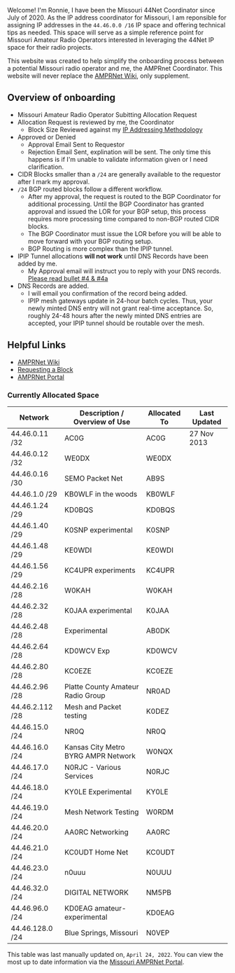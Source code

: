 Welcome!  I'm Ronnie, I have been the Missouri 44Net Coordinator since July of 2020.  As the IP address coordinator for Missouri, I am reponsible for assigning IP addresses in the `44.46.0.0 /16` IP space and offering technical tips as needed.  This space will serve as a simple reference point for Missouri Amateur Radio Operators interested in leveraging the 44Net IP space for their radio projects.

This website was created to help simplify the onboarding process between a potential Missouri radio operator and me, the AMPRnet Coordinator.  This website will never replace the [AMPRNet Wiki](https://wiki.ampr.org/), only supplement.

## Overview of onboarding
* Missouri Amateur Radio Operator Subitting Allocation Request
* Allocation Request is reviewed by me, the Coordinator
  * Block Size Reviewed against my [IP Addressing Methodology](guideline.MD)
* Approved or Denied
  * Approval Email Sent to Requestor
  * Rejection Email Sent, explination will be sent. The only time this happens is if I'm unable to validate information given or I need clarification.
* CIDR Blocks smaller than a `/24` are generally available to the requestor after I mark my approval.
* `/24` BGP routed blocks follow a different workflow.  
  * After my approval, the request is routed to the BGP Coordinator for additional processing.  Until the BGP Coordinator has granted approval and issued the LOR for your BGP setup, this process requires more processing time compared to non-BGP routed CIDR blocks.
  * The BGP Coordinator must issue the LOR before you will be able to move forward with your BGP routing setup.
  * BGP Routing is more complex than the IPIP tunnel.
* IPIP Tunnel allocations **will not work** until DNS Records have been added by me.
  * My Approval email will instruct you to reply with your DNS records. [Please read bullet #4 & #4a](guideline.MD)
* DNS Records are added.
  * I will email you confirmation of the record being added.
  * IPIP mesh gateways update in 24-hour batch cycles. Thus, your newly minted DNS entry will not grant real-time acceptance. So, roughly 24-48 hours after the newly minted DNS entries are accepted, your IPIP tunnel should be routable over the mesh.

## Helpful Links
- [AMPRNet Wiki](https://wiki.ampr.org/)
- [Requesting a Block](https://wiki.ampr.org/wiki/Requesting_a_block)
- [AMPRNet Portal](https://portal.ampr.org/)

### Currently Allocated Space

| Network          | Description / Overview of Use         | Allocated To | Last Updated |
|------------------|---------------------------------------|--------------|--------------|
| 44.46.0.11 /32   | AC0G                                  | AC0G         | 27 Nov 2013  |
| 44.46.0.12 /32   | WE0DX                                 | WE0DX        |              |
| 44.46.0.16 /30   | SEMO Packet Net                       | AB9S         |              |
| 44.46.1.0 /29    | KB0WLF in the woods                   | KB0WLF       |              |
| 44.46.1.24 /29   | KD0BQS                                | KD0BQS       |              |
| 44.46.1.40 /29   | K0SNP experimental                    | K0SNP        |              |
| 44.46.1.48 /29   | KE0WDI                                | KE0WDI       |              |
| 44.46.1.56 /29   | KC4UPR experiments                    | KC4UPR       |              |
| 44.46.2.16 /28   | W0KAH                                 | W0KAH        |              |
| 44.46.2.32 /28   | K0JAA experimental                    | K0JAA        |              |
| 44.46.2.48 /28   | Experimental                          | AB0DK        |              |
| 44.46.2.64 /28   | KD0WCV Exp                            | KD0WCV       |              |
| 44.46.2.80 /28   | KC0EZE                                | KC0EZE       |              |
| 44.46.2.96 /28   | Platte County Amateur Radio Group  	 | NR0AD         |              |
| 44.46.2.112 /28  | Mesh and Packet testing	             | K0DEZ         |              |
| 44.46.15.0 /24   | NR0Q	                                 | NR0Q         |              |
| 44.46.16.0 /24   | Kansas City Metro BYRG AMPR Network   | W0NQX        |              |
| 44.46.17.0 /24   | N0RJC - Various Services	             | N0RJC        |              |
| 44.46.18.0 /24   | KY0LE Experimental                    | KY0LE        |              |
| 44.46.19.0 /24   | Mesh Network Testing                  | W0RDM        |              |
| 44.46.20.0 /24   | AA0RC Networking                      | AA0RC        |              |
| 44.46.21.0 /24   | KC0UDT Home Net                       | KC0UDT       |              |
| 44.46.23.0 /24   | n0uuu                                 | N0UUU        |              |
| 44.46.32.0 /24   | DIGITAL NETWORK                       | NM5PB        |              |
| 44.46.96.0 /24   | KD0EAG amateur-experimental           | KD0EAG       |              |
| 44.46.128.0 /24  | Blue Springs, Missouri                | N0VEP        |              |

This table was last manually updated on, `April 24, 2022`.  You can view the most up to date information via the [Missouri AMPRNet Portal](https://portal.ampr.org/networks.php?a=region&id=879).

